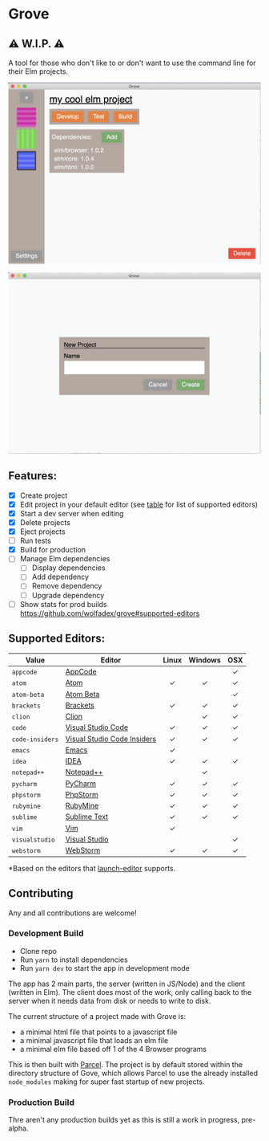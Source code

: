 # Grove

## ⚠️ W.I.P. ⚠️

A tool for those who don't like to or don't want to use the command line for their Elm projects.

![project list](project_list.png)

![project create](project_create.png)

## Features:
- [x] Create project
- [x] Edit project in your default editor (see [table](https://github.com/wolfadex/grove#supported-editors) for list of supported editors)
- [x] Start a dev server when editing
- [x] Delete projects
- [x] Eject projects
- [ ] Run tests
- [x] Build for production
- [ ] Manage Elm dependencies
  - [ ] Display dependencies
  - [ ] Add dependency
  - [ ] Remove dependency
  - [ ] Upgrade dependency
- [ ] Show stats for prod builds
https://github.com/wolfadex/grove#supported-editors
## Supported Editors:

| Value           | Editor                                                                 | Linux | Windows |  OSX  |
| --------------- | ---------------------------------------------------------------------- | :---: | :-----: | :---: |
| `appcode`       | [AppCode](https://www.jetbrains.com/objc/)                             |       |         |   ✓   |
| `atom`          | [Atom](https://atom.io/)                                               |   ✓   |    ✓    |   ✓   |
| `atom-beta`     | [Atom Beta](https://atom.io/beta)                                      |       |         |   ✓   |
| `brackets`      | [Brackets](http://brackets.io/)                                        |   ✓   |    ✓    |   ✓   |
| `clion`         | [Clion](https://www.jetbrains.com/clion/)                              |       |    ✓    |   ✓   |
| `code`          | [Visual Studio Code](https://code.visualstudio.com/)                   |   ✓   |    ✓    |   ✓   |
| `code-insiders` | [Visual Studio Code Insiders](https://code.visualstudio.com/insiders/) |   ✓   |    ✓    |   ✓   |
| `emacs`         | [Emacs](https://www.gnu.org/software/emacs/)                           |   ✓   |         |       |
| `idea`          | [IDEA](https://www.jetbrains.com/idea/)                                |   ✓   |    ✓    |   ✓   |
| `notepad++`     | [Notepad++](https://notepad-plus-plus.org/download/v7.5.4.html)        |       |    ✓    |       |
| `pycharm`       | [PyCharm](https://www.jetbrains.com/pycharm/)                          |   ✓   |    ✓    |   ✓   |
| `phpstorm`      | [PhpStorm](https://www.jetbrains.com/phpstorm/)                        |   ✓   |    ✓    |   ✓   |
| `rubymine`      | [RubyMine](https://www.jetbrains.com/ruby/)                            |   ✓   |    ✓    |   ✓   |
| `sublime`       | [Sublime Text](https://www.sublimetext.com/)                           |   ✓   |    ✓    |   ✓   |
| `vim`           | [Vim](http://www.vim.org/)                                             |   ✓   |         |       |
| `visualstudio`  | [Visual Studio](https://www.visualstudio.com/vs/)                      |       |         |   ✓   |
| `webstorm`      | [WebStorm](https://www.jetbrains.com/webstorm/)                        |   ✓   |    ✓    |   ✓   |

*Based on the editors that [launch-editor](https://github.com/yyx990803/launch-editor) supports.

## Contributing

Any and all contributions are welcome!

### Development Build

- Clone repo
- Run `yarn` to install dependencies
- Run `yarn dev` to start the app in development mode

The app has 2 main parts, the server (written in JS/Node) and the client (written in Elm). The client does most of the work, only calling back to the server when it needs data from disk or needs to write to disk.

The current structure of a project made with Grove is:
- a minimal html file that points to a javascript file
- a minimal javascript file that loads an elm file
- a minimal elm file based off 1 of the 4 Browser programs

This is then built with [Parcel](https://parceljs.org/). The project is by default stored within the directory structure of Gove, which allows Parcel to use the already installed `node_modules` making for super fast startup of new projects.

### Production Build

Thre aren't any production builds yet as this is still a work in progress, pre-alpha.

